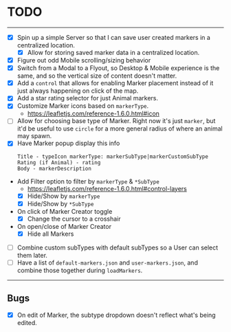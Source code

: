 # TODO

---

- [x] Spin up a simple Server so that I can save user created markers in a
centralized location.
  - [x] Allow for storing saved marker data in a centralized location.
- [x] Figure out odd Mobile scrolling/sizing behavior
- [x] Switch from a Modal to a Flyout, so Desktop & Mobile experience is the
same, and so the vertical size of content doesn't matter.
- [x] Add a `control` that allows for enabling Marker placement instead of it
just always happening on click of the map.
- [x] Add a star rating selector for just Animal markers.
- [x] Customize Marker icons based on `markerType`.
  - https://leafletjs.com/reference-1.6.0.html#icon
- [ ] Allow for choosing base type of Marker. Right now it's just `marker`, but
it'd be useful to use `circle` for a more general radius of where an animal may
spawn.
- [x] Have Marker popup display this info
  ```
  Title - typeIcon markerType: markerSubType|markerCustomSubType
  Rating (if Animal) - rating
  Body - markerDescription
  ```
- Add Filter option to filter by `markerType` & `*SubType`
  - https://leafletjs.com/reference-1.6.0.html#control-layers
  - [x] Hide/Show by `markerType`
  - [x] Hide/Show by `*SubType`
- On click of Marker Creator toggle
  - [x] Change the cursor to a crosshair
- On open/close of Marker Creator
  - [x] Hide all Markers
- [ ] Combine custom subTypes with default subTypes so a User can select them later.
- [ ] Have a list of `default-markers.json` and `user-markers.json`, and combine
those together during `loadMarkers`.

---

## Bugs

- [x] On edit of Marker, the subtype dropdown doesn't reflect what's being edited.
